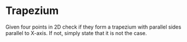 # Trapezium
Given four points in 2D check if they form a trapezium with parallel sides parallel to X-axis. If not, simply state that it is not the case.
